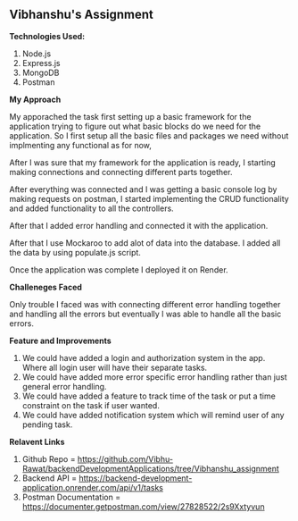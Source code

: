 ## **Vibhanshu's Assignment**

**Technologies Used:**
1. Node.js
2. Express.js
3. MongoDB
4. Postman

**My Approach**

My apporached the task first setting up a basic framework for the application trying to figure out what basic blocks do we need for the application.
So I first setup all the basic files and packages we need without implmenting any functional as for now,

After I was sure that my framework for the application is ready, I starting making connections and connecting different parts together.

After everything was connected and I was getting a basic console log by making requests on postman, I started implementing the CRUD functionality and added functionality to all the controllers.

After that I added error handling and connected it with the application.

After that I use Mockaroo to add alot of data into the database. I added all the data by using populate.js script.

Once the application was complete I deployed it on Render.

**Challeneges Faced**

Only trouble I faced was with connecting different error handling together and handling all the errors but eventually I was able to handle all the basic errors.

**Feature and Improvements**

1. We could have added a login and authorization system in the app. Where all login user will have their separate tasks.
2. We could have added more error specific error handling rather than just general error handling.
3. We could have added a feature to track time of the task or put a time constraint on the task if user wanted.
4. We could have added notification system which will remind user of any pending task.

**Relavent Links**

1. Github Repo = https://github.com/Vibhu-Rawat/backendDevelopmentApplications/tree/Vibhanshu_assignment
2. Backend API = https://backend-development-application.onrender.com/api/v1/tasks
3. Postman Documentation = https://documenter.getpostman.com/view/27828522/2s9Xxtyvun